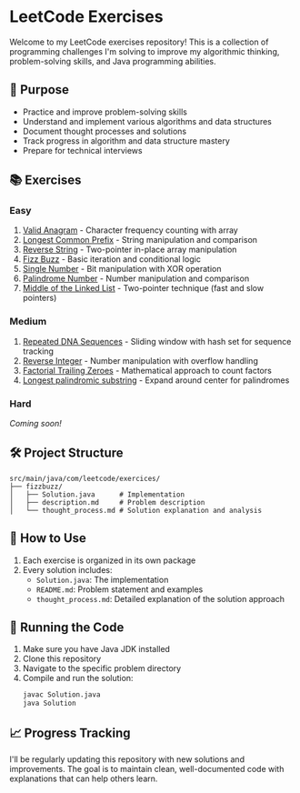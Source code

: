 # LeetCode Exercises

Welcome to my LeetCode exercises repository! This is a collection of programming challenges I'm solving to improve my algorithmic thinking, problem-solving skills, and Java programming abilities.

## 🎯 Purpose

- Practice and improve problem-solving skills
- Understand and implement various algorithms and data structures
- Document thought processes and solutions
- Track progress in algorithm and data structure mastery
- Prepare for technical interviews

## 📚 Exercises

### Easy
1. [Valid Anagram](https://github.com/felipeNeves93/leetcode-exercises/tree/master/src/main/java/com/leetcode/exercices/validanagram) - Character frequency counting with array
2. [Longest Common Prefix](https://github.com/felipeNeves93/leetcode-exercises/tree/master/src/main/java/com/leetcode/exercices/longestcommonprefix) - String manipulation and comparison
3. [Reverse String](https://github.com/felipeNeves93/leetcode-exercises/tree/master/src/main/java/com/leetcode/exercices/reversestring) - Two-pointer in-place array manipulation
4. [Fizz Buzz](https://github.com/felipeNeves93/leetcode-exercises/blob/master/src/main/java/com/leetcode/exercices/fizzbuzz) - Basic iteration and conditional logic
5. [Single Number](https://github.com/felipeNeves93/leetcode-exercises/blob/master/src/main/java/com/leetcode/exercices/singlenumber) - Bit manipulation with XOR operation
6. [Palindrome Number](https://github.com/felipeNeves93/leetcode-exercises/blob/master/src/main/java/com/leetcode/exercices/palindromenumber) - Number manipulation and comparison
7. [Middle of the Linked List](https://github.com/felipeNeves93/leetcode-exercises/tree/master/src/main/java/com/leetcode/exercices/middleoflinkedlist) - Two-pointer technique (fast and slow pointers)

### Medium
1. [Repeated DNA Sequences](https://github.com/felipeNeves93/leetcode-exercises/tree/master/src/main/java/com/leetcode/exercices/repeateddnasequences) - Sliding window with hash set for sequence tracking
2. [Reverse Integer](https://github.com/felipeNeves93/leetcode-exercises/tree/master/src/main/java/com/leetcode/exercices/reverseinteger) - Number manipulation with overflow handling
3. [Factorial Trailing Zeroes](https://github.com/felipeNeves93/leetcode-exercises/blob/master/src/main/java/com/leetcode/exercices/factorialtrailingzeroes) - Mathematical approach to count factors
4. [Longest palindromic substring](https://github.com/felipeNeves93/leetcode-exercises/blob/master/src/main/java/com/leetcode/exercices/longestpalindromesubstring) - Expand around center for palindromes

### Hard
*Coming soon!*

## 🛠️ Project Structure

```
src/main/java/com/leetcode/exercices/
├── fizzbuzz/
│   ├── Solution.java      # Implementation
│   ├── description.md     # Problem description
│   └── thought_process.md # Solution explanation and analysis
```

## 📝 How to Use

1. Each exercise is organized in its own package
2. Every solution includes:
   - `Solution.java`: The implementation
   - `README.md`: Problem statement and examples
   - `thought_process.md`: Detailed explanation of the solution approach

## 🚀 Running the Code

1. Make sure you have Java JDK installed
2. Clone this repository
3. Navigate to the specific problem directory
4. Compile and run the solution:
   ```bash
   javac Solution.java
   java Solution
   ```

## 📈 Progress Tracking

I'll be regularly updating this repository with new solutions and improvements. The goal is to maintain clean, well-documented code with explanations that can help others learn.
